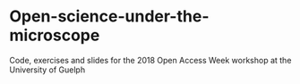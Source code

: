 # Open-science-under-the-microscope
Code, exercises and slides for the 2018 Open Access Week workshop at the University of Guelph

